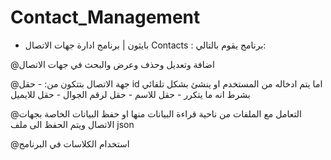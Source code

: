 # Contact_Management
- بايثون | برنامج ادارة جهات الاتصال Contacts :
برنامج يقوم بالتالي:

@اضافة وتعديل وحذف وعرض والبحث في جهات الاتصال

@جهة الاتصال بتتكون من:
     - حقل id اما يتم ادخاله من المستخدم او ينشئ بشكل تلقائي بشرط انه ما يتكرر
     - حقل للاسم
     - حقل لرقم الجوال
     - حقل للايميل
     
@التعامل مع الملفات من ناحية قراءة البيانات منها او حفظ البيانات الخاصة بجهات الاتصال ويتم الحفظ الى ملف json

@استخدام الكلاسات في البرنامج
